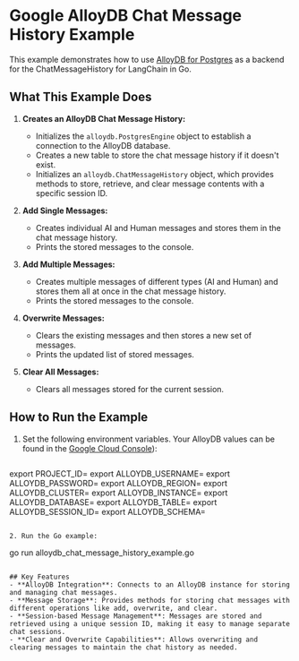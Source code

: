 # Google AlloyDB Chat Message History Example

This example demonstrates how to use [AlloyDB for Postgres](https://cloud.google.com/products/alloydb) as a backend for the ChatMessageHistory for LangChain in Go.

## What This Example Does

1. **Creates an AlloyDB Chat Message History:**
   - Initializes the `alloydb.PostgresEngine` object to establish a connection to the AlloyDB database.
   - Creates a new table to store the chat message history if it doesn't exist.
   - Initializes an `alloydb.ChatMessageHistory` object, which provides methods to store, retrieve, and clear message contents with a specific session ID.

2. **Add Single Messages:**
   - Creates individual AI and Human messages and stores them in the chat message history.
   - Prints the stored messages to the console.

3. **Add Multiple Messages:**
   - Creates multiple messages of different types (AI and Human) and stores them all at once in the chat message history.
   - Prints the stored messages to the console.

4. **Overwrite Messages:**
   - Clears the existing messages and then stores a new set of messages.
   - Prints the updated list of stored messages.

5. **Clear All Messages:**
   - Clears all messages stored for the current session.

## How to Run the Example

1. Set the following environment variables. Your AlloyDB values can be found in the [Google Cloud Console](https://console.cloud.google.com/alloydb/clusters)):
   ```
 export PROJECT_ID=<your project Id>
   export ALLOYDB_USERNAME=<your user>
   export ALLOYDB_PASSWORD=<your password>
   export ALLOYDB_REGION=<your region>
   export ALLOYDB_CLUSTER=<your cluster>
   export ALLOYDB_INSTANCE=<your instance>
   export ALLOYDB_DATABASE=<your database>
   export ALLOYDB_TABLE=<your tablename>
   export ALLOYDB_SESSION_ID=<your sessionID>
   export ALLOYDB_SCHEMA=<your schemaName>

   ```

2. Run the Go example:
   ```
   go run alloydb_chat_message_history_example.go
   ```

## Key Features
- **AlloyDB Integration**: Connects to an AlloyDB instance for storing and managing chat messages.
- **Message Storage**: Provides methods for storing chat messages with different operations like add, overwrite, and clear.
- **Session-based Message Management**: Messages are stored and retrieved using a unique session ID, making it easy to manage separate chat sessions.
- **Clear and Overwrite Capabilities**: Allows overwriting and clearing messages to maintain the chat history as needed.
